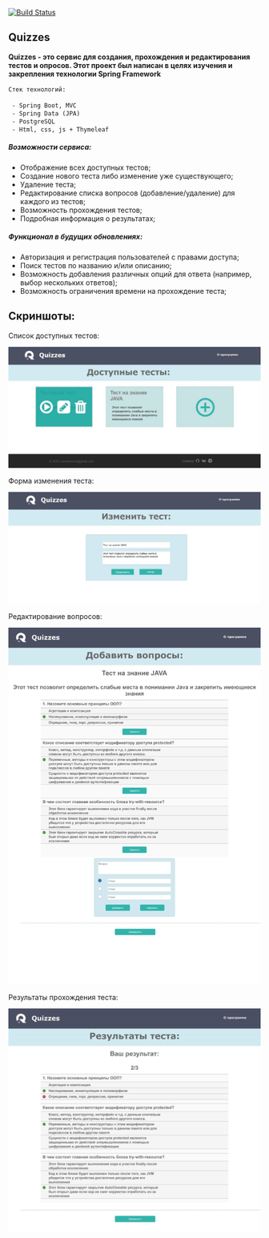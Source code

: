 [![Build Status](https://travis-ci.org/KirillAsmanov/Quizzes.svg?branch=master)](https://travis-ci.org/KirillAsmanov/Quizzes)
## **Quizzes**

**Quizzes - это сервис для создания, прохождения и редактирования тестов и опросов. 
Этот проект был написан в целях изучения и закрепления технологии Spring Framework**

~~~~
Стек технологий:

 - Spring Boot, MVC
 - Spring Data (JPA)
 - PostgreSQL
 - Html, css, js + Thymeleaf
~~~~
##### **Возможности сервиса:**
 - Отображение всех доступных тестов;
 - Создание нового теста либо изменение уже существующего;
 - Удаление теста;
 - Редактирование списка вопросов (добавление/удаление) для каждого из тестов;
 - Возможность прохождения тестов;
 - Подробная информация о результатах; 
 
 
 ##### **Функционал в будущих обновлениях:**
  - Авторизация и регистрация пользователей с правами доступа;
  - Поиск тестов по названию и/или описанию;
  - Возможность добавления различных опций для ответа (например, выбор нескольких ответов);
  - Возможность ограничения времени на прохождение теста;
 
 
## **Скриншоты:**
 
 Список доступных тестов:
 
![alt text](screenshots/ListOfTests.jpg "Список доступных тестов")

 Форма изменения теста:
 
![alt text](screenshots/EditQuiz.jpg "Форма изменения теста")

Редактирование вопросов:
 
![alt text](screenshots/EditQuestions.jpg "Редактирование вопросов")

Результаты прохождения теста:
 
![alt text](screenshots/QuizResult.jpg "Результаты прохождения теста")